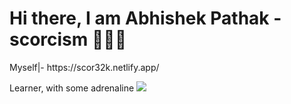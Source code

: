 
<h1>Hi there, I am Abhishek Pathak - scorcism 🙋🏽‍♂️</h1> 
Myself|- https://scor32k.netlify.app/


Learner, with some adrenaline
![](https://visitor-badge.glitch.me/badge?page_id=rohandas28)
 
